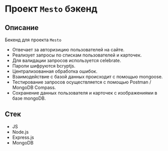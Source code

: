 # Проект `Mesto` бэкенд

## Описание
Бекенд для проекта `Mesto`

- Отвечает за авторизицию пользователей на сайте. 
- Реализует запросы по спискам пользователей и карточек.
- Для валидации запросов используется celebrate. 
- Пароли шифруются bcryptjs. 
- Централизованная обработка ошибок.
- Взаимодействие с базой данных происходит с помощью mongoose. 
- Тестирование запросов осуществляется с помощью Postman / MongoDB Compass.
- Сохранение данных пользователя и карточек с изображениями в базе mongoDB. 


## Стек
- JS
- Node.js
- Express.js
- MongoDB
